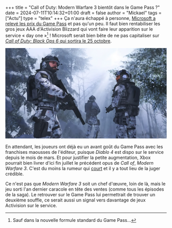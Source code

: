 +++
title = "Call of Duty: Modern Warfare 3 bientôt dans le Game Pass ?"
date = 2024-07-11T10:14:32+01:00
draft = false
author = "Mickael"
tags = ["Actu"]
type = "telex"
+++
Ça n'aura échappé à personne, [Microsoft a relevé les prix du Game Pass](https://nostick.fr/articles/2024/juillet/0907-game-pass-xbox-bordel-hausse-prix/) et pas qu'un peu. Il faut bien rentabiliser les gros jeux AAA d'Activision Blizzard qui vont faire leur apparition sur le service « day one »[^1] ! Microsoft serait bien bête de ne pas capitaliser sur [*Call of Duty: Black Ops 6* qui sortira le 25 octobre](https://nostick.fr/articles/2024/juin/1206-call-of-duty-black-ops-6-rassurer-veterans-seduire-newbies/).

![Call of Duty: Modern Warfare 3](call-of-duty-modern-warfare-3.jpg "Bon les gars, on y va dans le Game Pass ?")

En attendant, les joueurs ont déjà eu un avant goût du Game Pass avec les franchises maousses de l'éditeur, puisque *Diablo 4* est dispo sur le service depuis le mois de mars. Et pour justifier la petite augmentation, Xbox pourrait bien livrer d'ici fin juillet le précédent opus de *Call of*, *Modern Warfare 3*. C'est du moins la rumeur qui [court](https://insider-gaming.com/modern-warfare-3-is-set-to-come-to-xbox-game-pass-this-month/) et il y a tout lieu de la juger crédible.

Ce n'est pas que *Modern Warfare 3* soit un chef d'œuvre, loin de là, mais le jeu sorti l'an dernier caracole en tête des ventes (comme tous les épisodes de la saga). Le retrouver sur le Game Pass lui permettrait de trouver un deuxième souffle, ce serait aussi un signal vers davantage de jeux Activision sur le service.

[^1]: Sauf dans la nouvelle formule standard du Game Pass…